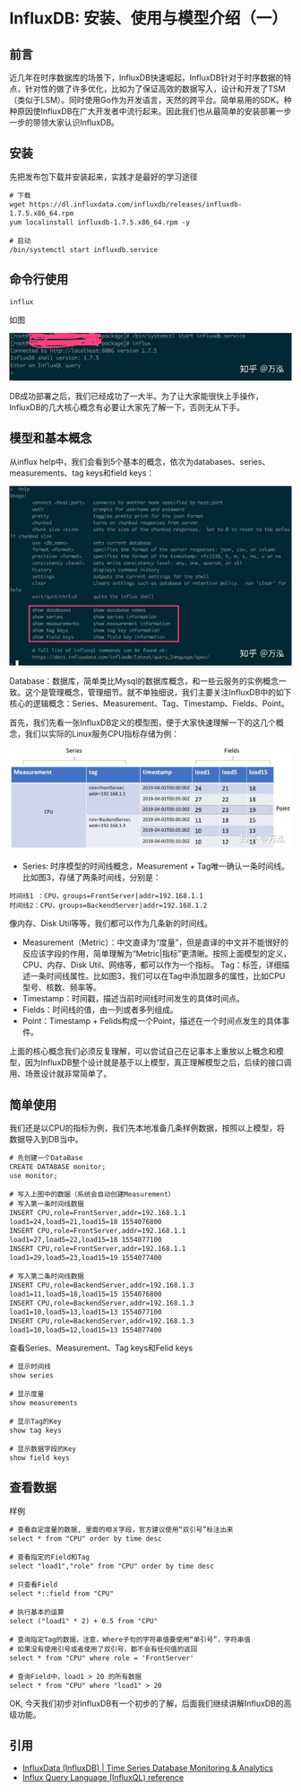 # InfluxDB: 安装、使用与模型介绍（一）

## 前言

近几年在时序数据库的场景下，InfluxDB快速崛起，InfluxDB针对于时序数据的特点，针对性的做了许多优化，比如为了保证高效的数据写入，设计和开发了TSM（类似于LSM）。同时使用Go作为开发语言，天然的跨平台。简单易用的SDK。种种原因使InfluxDB在广大开发者中流行起来。因此我们也从最简单的安装部署一步一步的带领大家认识InfluxDB。

## 安装

先把发布包下载并安装起来，实践才是最好的学习途径

```
# 下载
wget https://dl.influxdata.com/influxdb/releases/influxdb-1.7.5.x86_64.rpm
yum localinstall influxdb-1.7.5.x86_64.rpm -y

# 启动
/bin/systemctl start influxdb.service
```

## 命令行使用

```
influx
```

如图

![图一](img/influxdb_install_use_and_introduce.md.1.jpg)

DB成功部署之后，我们已经成功了一大半。为了让大家能很快上手操作，InfluxDB的几大核心概念有必要让大家先了解一下，否则无从下手。

## 模型和基本概念

从influx help中，我们会看到5个基本的概念，依次为databases、series、measurements、tag keys和field keys：

![图二](img/influxdb_install_use_and_introduce.md.2.jpg)

Database：数据库，简单类比Mysql的数据库概念，和一些云服务的实例概念一致。这个是管理概念，管理细节。就不单独细说，我们主要关注InfluxDB中的如下核心的逻辑概念：Series、Measurement、Tag、Timestamp、Fields、Point。

首先，我们先看一张InfluxDB定义的模型图，便于大家快速理解一下的这几个概念，我们以实际的Linux服务CPU指标存储为例：

![图三](img/influxdb_install_use_and_introduce.md.3.jpg)

- Series: 时序模型的时间线概念，Measurement + Tag唯一确认一条时间线。比如图3，存储了两条时间线，分别是：

```
时间线1 ：CPU，groups=FrontServer|addr=192.168.1.1
时间线2：CPU，groups=BackendServer|addr=192.168.1.2
```

像内存、Disk Util等等，我们都可以作为几条新的时间线。

- Measurement（Metric）：中文直译为“度量”，但是直译的中文并不能很好的反应该字段的作用，简单理解为“Metric|指标”更清晰。按照上面模型的定义，CPU、内存、Disk Util、网络等，都可以作为一个指标。
Tag：标签，详细描述一条时间线属性。比如图3，我们可以在Tag中添加跟多的属性，比如CPU型号、核数、频率等。
- Timestamp：时间戳，描述当前时间线时间发生的具体时间点。
- Fields：时间线的值，由一列或者多列组成。
- Point：Timestamp + Felids构成一个Point，描述在一个时间点发生的具体事件。

上面的核心概念我们必须反复理解，可以尝试自己在记事本上重放以上概念和模型，因为InfluxDB整个设计就是基于以上模型，真正理解模型之后，后续的接口调用、场景设计就非常简单了。

## 简单使用

我们还是以CPU的指标为例，我们先本地准备几条样例数据，按照以上模型，将数据导入到DB当中。

```
# 先创建一个DataBase
CREATE DATABASE monitor;
use monitor;

# 写入上图中的数据（系统会自动创建Measurement）
# 写入第一条时间线数据
INSERT CPU,role=FrontServer,addr=192.168.1.1 load1=24,load5=21,load15=18 1554076800
INSERT CPU,role=FrontServer,addr=192.168.1.1 load1=27,load5=22,load15=18 1554077100
INSERT CPU,role=FrontServer,addr=192.168.1.1 load1=29,load5=23,load15=19 1554077400

# 写入第二条时间线数据
INSERT CPU,role=BackendServer,addr=192.168.1.3 load1=11,load5=18,load15=15 1554076800
INSERT CPU,role=BackendServer,addr=192.168.1.3 load1=10,load5=13,load15=13 1554077100
INSERT CPU,role=BackendServer,addr=192.168.1.3 load1=10,load5=12,load15=13 1554077400
```

查看Series、Measurement、Tag keys和Felid keys

```
# 显示时间线
show series 

# 显示度量
show measurements

# 显示Tag的Key
show tag keys

# 显示数据字段的Key
show field keys
```

## 查看数据

样例

```
# 查看自定度量的数据, 里面的相关字段，官方建议使用“双引号”标注出来
select * from "CPU" order by time desc

# 查看指定的Field和Tag
select "load1","role" from "CPU" order by time desc

# 只查看Field
select *::field from "CPU" 

# 执行基本的运算
select ("load1" * 2) + 0.5 from "CPU"

# 查询指定Tag的数据，注意，Where子句的字符串值要使用“单引号”，字符串值
# 如果没有使用引号或者使用了双引号，都不会有任何值的返回
select * from "CPU" where role = 'FrontServer'

# 查询Field中，load1 > 20 的所有数据
select * from "CPU" where "load1" > 20
```

OK, 今天我们初步对InfluxDB有一个初步的了解，后面我们继续讲解InfluxDB的高级功能。

## 引用

- [InfluxData (InfluxDB) | Time Series Database Monitoring & Analytics](https://link.zhihu.com/?target=https%3A//www.influxdata.com/)
- [Influx Query Language (InfluxQL) reference](https://link.zhihu.com/?target=https%3A//docs.influxdata.com/influxdb/v1.7/query_language/spec/)

